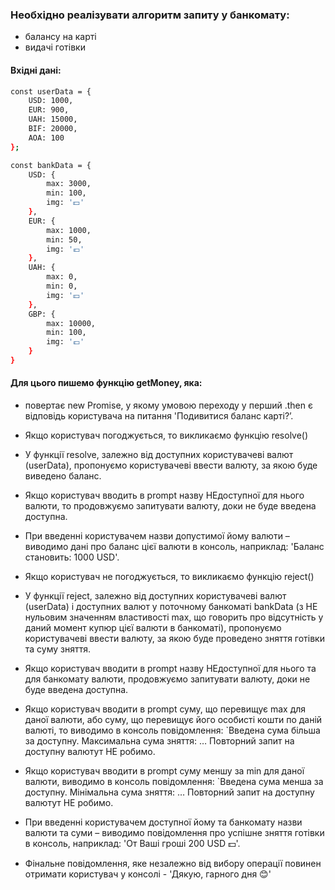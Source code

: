 ### Необхідно реалізувати алгоритм запиту у банкомату:

- балансу на карті
- видачі готівки

#### Вхідні дані:
```bash
const userData = {
	USD: 1000,
	EUR: 900,
	UAH: 15000,
	BIF: 20000,
	AOA: 100
};

const bankData = {
    USD: {
        max: 3000,
        min: 100,
        img: '💵'
    },
    EUR: {
        max: 1000,
        min: 50,
        img: '💶'
    },
    UAH: {
        max: 0,
        min: 0,
        img: '💴'
    },
    GBP: {
        max: 10000,
        min: 100,
        img: '💷'
    }
}
```

#### Для цього пишемо функцію getMoney, яка:

- повертає new Promise, у якому умовою переходу у перший .then є відповідь користувача на питання 'Подивитися баланс карті?’.

- Якщо користувач погоджується, то викликаємо функцію resolve()
- У функції resolve, залежно від доступних користувачеві валют (userData), пропонуємо користувачеві ввести валюту, за якою буде виведено баланс.
- Якщо користувач вводить в prompt назву НЕдоступної для нього валюти, то продовжуємо запитувати валюту, доки не буде введена доступна.
- При введенні користувачем назви допустимої йому валюти – виводимо дані про баланс цієї валюти в консоль, наприклад: 'Баланс становить: 1000 USD'.

- Якщо користувач не погоджується, то викликаємо функцію reject()
- У функції reject, залежно від доступних користувачеві валют (userData) і доступних валют у поточному банкоматі bankData (з НЕ нульовим значенням властивості max, що говорить про відсутність у даний момент купюр цієї валюти в банкоматі), пропонуємо користувачеві ввести валюту, за якою буде проведено зняття готівки та суму зняття.
- Якщо користувач вводити в prompt назву НЕдоступної для нього та для банкомату валюти, продовжуємо запитувати валюту, доки не буде введена доступна.
- Якщо користувач вводити в prompt суму, що перевищує max для даної валюти, або суму, що перевищує його особисті кошти по даній валюті, то виводимо в консоль повідомлення: `Введена сума більша за доступну. Максимальна сума зняття: … Повторний запит на доступну валютут НЕ робимо.
- Якщо користувач вводити в prompt суму меншу за min для даної валюти, виводимо в консоль повідомлення: `Введена сума менша за доступну. Мінімальна сума зняття: … Повторний запит на доступну валютут НЕ робимо.
- При введенні користувачем доступної йому та банкомату назви валюти та суми – виводимо повідомлення про успішне зняття готівки в консоль, наприклад: 'От Ваші гроші 200 USD 💵'.

- Фінальне повідомлення, яке незалежно від вибору операції повинен отримати користувач у консолі - 'Дякую, гарного дня 😊'